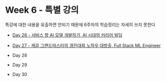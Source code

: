 # Week 6 - 특별 강의

특강에 대한 내용을 유출하면 안되기 때문에 6주차의 학습정리는 자세히 쓰지 못한다

* [Day 26 - 서비스 향 AI 모델 개발하기, AI 시대의 커리어 빌딩](./Day26.md)

* [Day 27 - 캐글 그랜드마스터의 경진대회 노하우 대방출, Full Stack ML Engineer](./Day27.md)

* Day 28

* Day 29

* Day 30